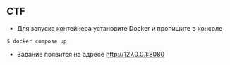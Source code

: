 ## CTF 
- Для запуска контейнера установите Docker и пропишите в консоле
```
$ docker compose up
```
- Задание появится на адресе http://127.0.0.1:8080
